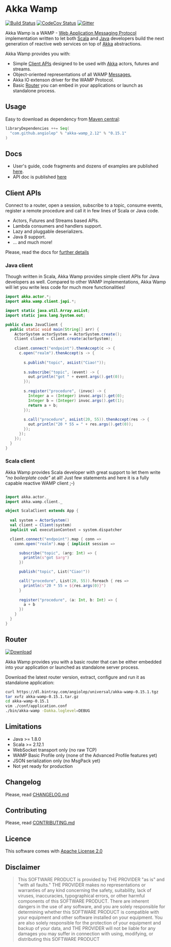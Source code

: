 # Akka Wamp 
[![Build Status][travis-image]][travis-url] [![CodeCov Status][codecov-image]][codecov-url] [![Gitter][gitter-image]][gitter-url] 

Akka Wamp is a WAMP - [Web Application Messaging Protocol](http://wamp-proto.org/) implementation written to let both [Scala](http://scala-lang.org/) and [Java](http://www.java.com) developers build the next generation of reactive web services on top of [Akka](http://akka.io/) abstractions.

Akka Wamp provides you with:

* Simple [Client APIs](https://angiolep.github.io/projects/akka-wamp/client) designed to be used with [Akka](http://akka.io/) actors, futures and streams.
* Object-oriented representations of all WAMP [Messages](./messages.html),
* Akka IO extenson driver for the WAMP Protocol.
* Basic [Router](https://angiolep.github.io/projects/akka-wamp/router) you can embed in your applications or launch as standalone process.

## Usage
Easy to download as dependency from [Maven central](https://search.maven.org/#search%7Cgav%7C1%7Cg%3A%22com.github.angiolep%22%20AND%20a%3A%22akka-wamp_2.12%22):

```scala
libraryDependencies ++= Seq(
  "com.github.angiolep" % "akka-wamp_2.12" % "0.15.1"
)
```

## Docs
* User's guide, code fragments and dozens of examples are published [here](https://angiolep.github.io/projects/akka-wamp).
* API doc is published [here](https://angiolep.github.io/projects/akka-wamp/api/akka/wamp)


## Client APIs
Connect to a router, open a session, subscribe to a topic, consume events, register a remote procedure and call it in few lines of Scala or Java code.

* Actors, Futures and Streams based APIs.
* Lambda consumers and handlers support.
* Lazy and pluggable deserializers.
* Java 8 support.
* ... and much more!

Please, read the docs for [further details](https://angiolep.github.io/projects/akka-wamp)


### Java client
Though written in Scala, Akka Wamp provides simple client APIs for Java developers as well. Compared to other WAMP implementations, Akka Wamp will let you write less code for much more functionalities!

```java
import akka.actor.*;
import akka.wamp.client.japi.*;

import static java.util.Array.asList;
import static java.lang.System.out;

public class JavaClient {
  public static void main(String[] arr) {
    ActorSystem actorSystem = ActorSystem.create();
    Client client = Client.create(actorSystem);
    
    client.connect("endpoint").thenAccept(c -> {
      c.open("realm").thenAccept(s -> {
    
        s.publish("topic", asList("Ciao!"));
    
        s.subscribe("topic", (event) -> {
          out.println("got " + event.args().get(0));
        });
    
        s.register("procedure", (invoc) -> {
          Integer a = (Integer) invoc.args().get(0);
          Integer b = (Integer) invoc.args().get(1);
          return a + b;
        });
    
        s.call("procedure", asList(20, 55)).thenAccept(res -> {
          out.println("20 * 55 = " + res.args().get(0));  
        });
      });
    });
  }
}
```


### Scala client
Akka Wamp provides Scala developer with great support to let them write _"no boilerplate code"_ at all! Just few statements and here it is a fully capable reactive WAMP client ;-)

```scala

import akka.actor._
import akka.wamp.client._

object ScalaClient extends App {
  
  val system = ActorSystem()
  val client = Client(system)
  implicit val executionContext = system.dispatcher

  client.connect("endpoint").map { conn =>
    conn.open("realm").map { implicit session =>

      subscribe("topic", (arg: Int) => {
        println(s"got $arg")
      })

      publish("topic", List("Ciao!"))

      call("procedure", List(20, 55)).foreach { res =>
        println(s"20 * 55 = ${res.args(0)}")
      }
      
      register("procedure", (a: Int, b: Int) => {
        a + b
      })
    }
  }
}
```

## Router
 
[![Download][download-image]][download-url]
 
Akka Wamp provides you with a basic router that can be either embedded into your application or launched as standalone server process.

Download the latest router version, extract, configure and run it as standalone application:

```bash
curl https://dl.bintray.com/angiolep/universal/akka-wamp-0.15.1.tgz
tar xvfz akka-wamp-0.15.1.tar.gz
cd akka-wamp-0.15.1
vim ./conf/application.conf
./bin/akka-wamp -Dakka.loglevel=DEBUG
```


## Limitations
 * Java >= 1.8.0 
 * Scala >= 2.12.1
 * WebSocket transport only (no raw TCP) 
 * WAMP Basic Profile only (none of the Advanced Profile features yet)
 * JSON serialization only (no MsgPack yet)
 * Not yet ready for production
 

## Changelog
Please, read [CHANGELOG.md](CHANGELOG.md)

## Contributing
Please, read [CONTRIBUTING.md](CONTRIBUTING.md)

## Licence 
This software comes with [Apache License 2.0](http://www.apache.org/licenses/LICENSE-2.0)

## Disclaimer
> This SOFTWARE PRODUCT is provided by THE PROVIDER "as is" and "with all faults." THE PROVIDER makes no representations or warranties of any kind concerning the safety, suitability, lack of viruses, inaccuracies, typographical errors, or other harmful components of this SOFTWARE PRODUCT. There are inherent dangers in the use of any software, and you are solely responsible for determining whether this SOFTWARE PRODUCT is compatible with your equipment and other software installed on your equipment. You are also solely responsible for the protection of your equipment and backup of your data, and THE PROVIDER will not be liable for any damages you may suffer in connection with using, modifying, or distributing this SOFTWARE PRODUCT

[travis-image]: https://travis-ci.org/angiolep/akka-wamp.svg?branch=master
[travis-url]: https://travis-ci.org/angiolep/akka-wamp

[codecov-image]: https://codecov.io/gh/angiolep/akka-wamp/branch/master/graph/badge.svg
[codecov-url]: https://codecov.io/gh/angiolep/akka-wamp
        
[gitter-image]: https://badges.gitter.im/angiolep/akka-wamp.svg
[gitter-url]: https://gitter.im/angiolep/akka-wamp?utm_source=badge&utm_medium=badge&utm_campaign=pr-badge&utm_content=body_badge

[download-image]: https://api.bintray.com/packages/angiolep/universal/akka-wamp/images/download.svg
[download-url]: https://bintray.com/angiolep/universal/akka-wamp/_latestVersion
